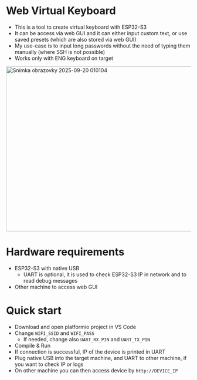# Web Virtual Keyboard
- This is a tool to create virtual keyboard with ESP32-S3
- It can be access via web GUI and it can either input custom text, or use saved presets (which are also stored via web GUI)
- My use-case is to input long passwords without the need of typing them manually (where SSH is not possible)
- Works only with ENG keyboard on target

<img width="1230" height="450" alt="Snímka obrazovky 2025-09-20 010104" src="https://github.com/user-attachments/assets/17352ee0-8ece-45a2-9a10-6e6079c23007" />

# Hardware requirements
- ESP32-S3 with native USB
    - UART is optional, it is used to check ESP32-S3 IP in network and to read debug messages
- Other machine to access web GUI

# Quick start
- Download and open platformio project in VS Code
- Change `WIFI_SSID` and `WIFI_PASS`
    - If needed, change also `UART_RX_PIN` and `UART_TX_PIN`
- Compile & Run
- If connection is successful, IP of the device is printed in UART
- Plug native USB into the target machine, and UART to other machine, if you want to check IP or logs
- On other machine you can then access device by `http://DEVICE_IP`
